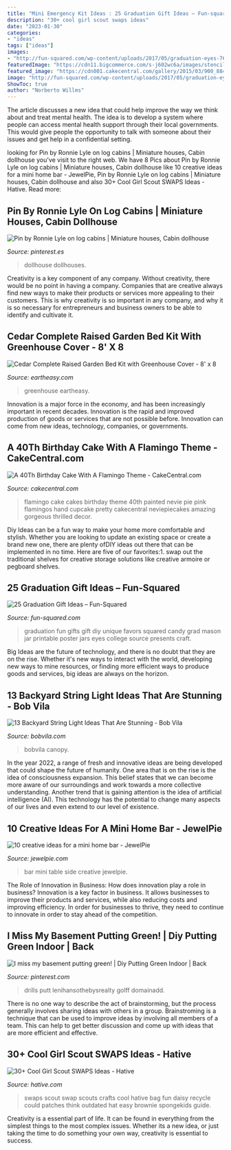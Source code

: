 ```yaml
---
title: "Mini Emergency Kit Ideas : 25 Graduation Gift Ideas – Fun-squared"
description: "30+ cool girl scout swaps ideas"
date: "2023-01-30"
categories:
- "ideas"
tags: ["ideas"]
images:
- "http://fun-squared.com/wp-content/uploads/2017/05/graduation-eyes-765x1024.jpg"
featuredImage: "https://cdn11.bigcommerce.com/s-j602wc6a/images/stencil/1024x1024/products/7443/27944/Cedar-Raised-Garden-Bed-Greenhouse-cover__91421.1606864030.jpg?c=2"
featured_image: "https://cdn001.cakecentral.com/gallery/2015/03/900_884704lAC2_a-40th-birthday-cake-with-a-flamingo-theme.jpg"
image: "http://fun-squared.com/wp-content/uploads/2017/05/graduation-eyes-765x1024.jpg"
ShowToc: true
author: "Norberto Willms"
---
```



The article discusses a new idea that could help improve the way we think about and treat mental health. The idea is to develop a system where people can access mental health support through their local governments. This would give people the opportunity to talk with someone about their issues and get help in a confidential setting.

	

		
looking for Pin by Ronnie Lyle on log cabins | Miniature houses, Cabin dollhouse you've visit to the right web. We have 8 Pics about Pin by Ronnie Lyle on log cabins | Miniature houses, Cabin dollhouse like 10 creative ideas for a mini home bar - JewelPie, Pin by Ronnie Lyle on log cabins | Miniature houses, Cabin dollhouse and also 30+ Cool Girl Scout SWAPS Ideas - Hative. Read more:
		
    
## Pin By Ronnie Lyle On Log Cabins | Miniature Houses, Cabin Dollhouse

<img loading=lazy src="https://i.pinimg.com/736x/e3/bc/73/e3bc7379620755c5efbcef88276d582e--mini-cabins-log-cabins.jpg" onerror="this.onerror=null;this.src='https://tse1.mm.bing.net/th?id=OIP.ZZGDnBrceqAvTW0u4Hb6xwHaIT&amp;pid=15.1';" alt="Pin by Ronnie Lyle on log cabins | Miniature houses, Cabin dollhouse">

_Source: pinterest.es_

>dollhouse dollhouses. 

	

Creativity is a key component of any company. Without creativity, there would be no point in having a company. Companies that are creative always find new ways to make their products or services more appealing to their customers. This is why creativity is so important in any company, and why it is so necessary for entrepreneurs and business owners to be able to identify and cultivate it.

    
## Cedar Complete Raised Garden Bed Kit With Greenhouse Cover - 8&#039; X 8

<img loading=lazy src="https://cdn11.bigcommerce.com/s-j602wc6a/images/stencil/1024x1024/products/7443/27944/Cedar-Raised-Garden-Bed-Greenhouse-cover__91421.1606864030.jpg?c=2" onerror="this.onerror=null;this.src='https://tse4.mm.bing.net/th?id=OIP.eZuZ9SoCXt0-BB6UNcW5LwHaHa&amp;pid=15.1';" alt="Cedar Complete Raised Garden Bed Kit with Greenhouse Cover - 8&#039; x 8">

_Source: eartheasy.com_

>greenhouse eartheasy. 

	

Innovation is a major force in the economy, and has been increasingly important in recent decades. Innovation is the rapid and improved production of goods or services that are not possible before. Innovation can come from new ideas, technology, companies, or governments.

    
## A 40Th Birthday Cake With A Flamingo Theme - CakeCentral.com

<img loading=lazy src="https://cdn001.cakecentral.com/gallery/2015/03/900_884704lAC2_a-40th-birthday-cake-with-a-flamingo-theme.jpg" onerror="this.onerror=null;this.src='https://tse2.mm.bing.net/th?id=OIP.px7ypoxrufYJ96Yi9tNDqwHaMY&amp;pid=15.1';" alt="A 40Th Birthday Cake With A Flamingo Theme - CakeCentral.com">

_Source: cakecentral.com_

>flamingo cake cakes birthday theme 40th painted nevie pie pink flamingos hand cupcake pretty cakecentral neviepiecakes amazing gorgeous thrilled decor. 

	

Diy Ideas can be a fun way to make your home more comfortable and stylish. Whether you are looking to update an existing space or create a brand new one, there are plenty ofDIY ideas out there that can be implemented in no time. Here are five of our favorites:1. swap out the traditional shelves for creative storage solutions like creative armoire or pegboard shelves.
    
## 25 Graduation Gift Ideas – Fun-Squared

<img loading=lazy src="http://fun-squared.com/wp-content/uploads/2017/05/graduation-eyes-765x1024.jpg" onerror="this.onerror=null;this.src='https://tse2.mm.bing.net/th?id=OIP.yyzX49-ijca-7Lf0-9TpCwHaJ6&amp;pid=15.1';" alt="25 Graduation Gift Ideas – Fun-Squared">

_Source: fun-squared.com_

>graduation fun gifts gift diy unique favors squared candy grad mason jar printable poster jars eyes college source presents craft. 

	

Big Ideas are the future of technology, and there is no doubt that they are on the rise. Whether it's new ways to interact with the world, developing new ways to mine resources, or finding more efficient ways to produce goods and services, big ideas are always on the horizon. 

    
## 13 Backyard String Light Ideas That Are Stunning - Bob Vila

<img loading=lazy src="https://empire-s3-production.bobvila.com/slides/38337/original/outdoor_pool_canopy_string_lights.jpg?1594324239" onerror="this.onerror=null;this.src='https://tse2.mm.bing.net/th?id=OIP.CRGx_4fR8SYDwzUpVLkO_AHaFX&amp;pid=15.1';" alt="13 Backyard String Light Ideas That Are Stunning - Bob Vila">

_Source: bobvila.com_

>bobvila canopy. 

	

In the year 2022, a range of fresh and innovative ideas are being developed that could shape the future of humanity. One area that is on the rise is the idea of consciousness expansion. This belief states that we can become more aware of our surroundings and work towards a more collective understanding. Another trend that is gaining attention is the idea of artificial intelligence (AI). This technology has the potential to change many aspects of our lives and even extend to our level of existence.

    
## 10 Creative Ideas For A Mini Home Bar - JewelPie

<img loading=lazy src="https://jewelpie.com/wp-content/uploads/2013/06/bar41.jpg" onerror="this.onerror=null;this.src='https://tse2.mm.bing.net/th?id=OIP.pa2Pr5k9Bj0G3KB8HG4B2QHaJ4&amp;pid=15.1';" alt="10 creative ideas for a mini home bar - JewelPie">

_Source: jewelpie.com_

>bar mini table side creative jewelpie. 

	

The Role of Innovation in Business: How does innovation play a role in business?
Innovation is a key factor in business. It allows businesses to improve their products and services, while also reducing costs and improving efficiency. In order for businesses to thrive, they need to continue to innovate in order to stay ahead of the competition.

    
## I Miss My Basement Putting Green! | Diy Putting Green Indoor | Back

<img loading=lazy src="https://i.pinimg.com/736x/2b/15/d2/2b15d23488205284768fb57a90b5c120.jpg" onerror="this.onerror=null;this.src='https://tse3.mm.bing.net/th?id=OIP.mSJ8fVErm0W1E5bmcD94nQHaFj&amp;pid=15.1';" alt="I miss my basement putting green! | Diy Putting Green Indoor | Back">

_Source: pinterest.com_

>drills putt lenihansothebysrealty golff domainadd. 

	

There is no one way to describe the act of brainstorming, but the process generally involves sharing ideas with others in a group. Brainstroming is a technique that can be used to improve ideas by involving all members of a team. This can help to get better discussion and come up with ideas that are more efficient and effective.

    
## 30+ Cool Girl Scout SWAPS Ideas - Hative

<img loading=lazy src="https://hative.com/wp-content/uploads/2014/03/girl-scout-swaps-ideas/30-bag-swaps-girl-scout-swaps.jpg" onerror="this.onerror=null;this.src='https://tse3.mm.bing.net/th?id=OIP.M1LPXaEE_PpVXWvUIRqxqAHaHa&amp;pid=15.1';" alt="30+ Cool Girl Scout SWAPS Ideas - Hative">

_Source: hative.com_

>swaps scout swap scouts crafts cool hative bag fun daisy recycle could patches think outdated hat easy brownie spongekids guide. 

	

Creativity is a essential part of life. It can be found in everything from the simplest things to the most complex issues. Whether its a new idea, or just taking the time to do something your own way, creativity is essential to success.

